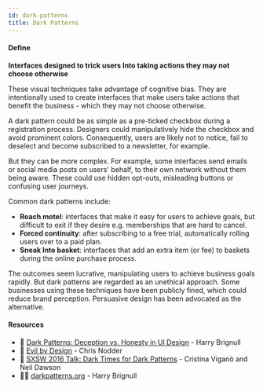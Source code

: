 ```yaml
---
id: dark-patterns
title: Dark Patterns
---
```


<!-- [![docs-source](https://img.shields.io/badge/SRC-UX%20Companion-blue)](https://play.google.com/store/apps/details?id=com.cyberduck.uxcompanion) -->

#### Define

**Interfaces designed to trick users Into taking actions they may not choose otherwise**

These visual techniques take advantage of cognitive bias. They are intentionally used to create interfaces that make users take actions that benefit the business - which they may not choose otherwise.

A dark pattern could be as simple as a pre-ticked checkbox during a registration process. Designers could manipulatively hide the checkbox and avoid prominent colors. Consequently, users are likely not to notice, fail to deselect and become subscribed to a newsletter, for example.

But they can be more complex. For example, some interfaces send emails or social media posts on users' behalf, to their own network without them being aware. These could use hidden opt-outs, misleading buttons or confusing user journeys.

Common dark patterns include:

* **Roach motel**: interfaces that make it easy for users to achieve goals, but difficult to exit if they desire e.g. memberships that are hard to cancel.
* **Forced continuity**: after subscribing to a free trial, automatically rolling users over to a paid plan.
* **Sneak Into basket**: interfaces that add an extra item (or fee) to baskets during the online purchase process.

The outcomes seem lucrative, manipulating users to achieve business goals rapidly. But dark patterns are regarded as an unethical approach. Some businesses using these techniques have been publicly fined, which could reduce brand perception. Persuasive design has been advocated as the alternative.

#### Resources

* 📃 [Dark Patterns: Deception vs. Honesty in Ul Design](https://alistapart.com/article/dark-patterns-deception-vs.-honesty-in-ui-design) - Harry Brignull
* 📘 [Evil by Design](https://www.amazon.co.uk/Evil-Design-Interaction-Lead-Temptation/dp/1118422147) - Chris Nodder
* 📃 [SXSW 2016 Talk: Dark Times for Dark Patterns](https://www.slideshare.net/criviga/dark-times-for-dark-patterns-59440001) - Cristina Viganö and Neil Dawson
* 🧑‍💻 [darkpatterns.org](https://darkpatterns.org/) - Harry Brignull